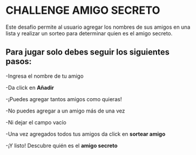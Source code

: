 <h1>CHALLENGE AMIGO SECRETO</h1>

Este desafío permite al usuario agregar los nombres de sus amigos en una lista y realizar un sorteo para determinar quien es el amigo secreto. 

## Para jugar solo debes seguir los siguientes pasos:
-Ingresa el nombre de tu amigo

-Da click en **Añadir**

-¡Puedes agregar tantos amigos como quieras!

-No puedes agregar a un amigo más de una vez

-Ni dejar el campo vacío

-Una vez agregados todos tus amigos da click en **sortear amigo**

-¡Y listo! Descubre quién es el **amigo secreto**
